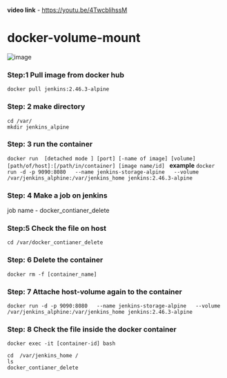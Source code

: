 **video link** - https://youtu.be/4TwcblihssM
# docker-volume-mount
![image](https://user-images.githubusercontent.com/66588814/169235566-6b2ef566-3c3e-41df-bdc8-ffbf349c8b87.png)

### Step:1 Pull image from docker hub
`docker pull jenkins:2.46.3-alpine`

### Step: 2 make directory 
```
cd /var/
mkdir jenkins_alpine
```
### Step: 3 run the container 
`docker run  [detached mode ] [port] [-name of image] [volume] [path/of/host]:[/path/in/container] [image name/id]
`
**example** 
`docker run -d -p 9090:8080   --name jenkins-storage-alpine   --volume /var/jenkins_alphine:/var/jenkins_home jenkins:2.46.3-alpine
`

### Step: 4 Make a job on jenkins 
job name - docker_contianer_delete 

### Step:5 Check the file on host 
`cd /var/docker_contianer_delete`

### Step: 6  Delete the container  
`docker rm -f [container_name]`

### Step: 7 Attache host-volume again to the container 
`docker run -d -p 9090:8080   --name jenkins-storage-alpine   --volume /var/jenkins_alphine:/var/jenkins_home jenkins:2.46.3-alpine
`


### Step: 8 Check the file inside the docker container
`docker exec -it [container-id] bash
`
```
cd  /var/jenkins_home /
ls
docker_contianer_delete

```


